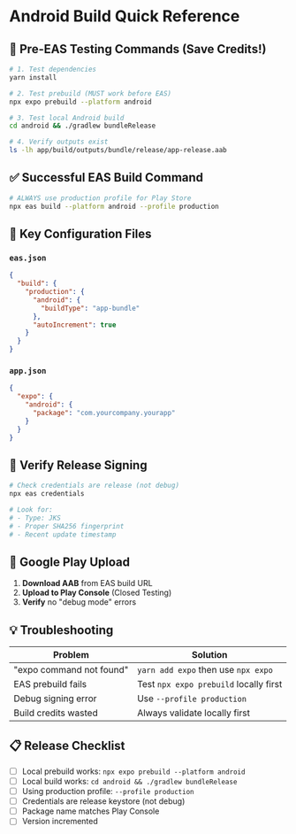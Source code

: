 <!-- ARCHIVED - DO NOT USE - Moved to archive September 10, 2025 -->
<!-- This file is historical documentation only. See main docs/ folder for current information -->

# Android Build Quick Reference

## 🚀 Pre-EAS Testing Commands (Save Credits!)

```bash
# 1. Test dependencies
yarn install

# 2. Test prebuild (MUST work before EAS)
npx expo prebuild --platform android

# 3. Test local Android build
cd android && ./gradlew bundleRelease

# 4. Verify outputs exist
ls -lh app/build/outputs/bundle/release/app-release.aab
```

## ✅ Successful EAS Build Command

```bash
# ALWAYS use production profile for Play Store
npx eas build --platform android --profile production
```

## 🔧 Key Configuration Files

### `eas.json`
```json
{
  "build": {
    "production": {
      "android": {
        "buildType": "app-bundle"
      },
      "autoIncrement": true
    }
  }
}
```

### `app.json`
```json
{
  "expo": {
    "android": {
      "package": "com.yourcompany.yourapp"
    }
  }
}
```

## 🔑 Verify Release Signing

```bash
# Check credentials are release (not debug)
npx eas credentials

# Look for:
# - Type: JKS
# - Proper SHA256 fingerprint
# - Recent update timestamp
```

## 📱 Google Play Upload

1. **Download AAB** from EAS build URL
2. **Upload to Play Console** (Closed Testing)
3. **Verify** no "debug mode" errors

## 💡 Troubleshooting

| Problem | Solution |
|---------|----------|
| "expo command not found" | `yarn add expo` then use `npx expo` |
| EAS prebuild fails | Test `npx expo prebuild` locally first |
| Debug signing error | Use `--profile production` |
| Build credits wasted | Always validate locally first |

## 📋 Release Checklist

- [ ] Local prebuild works: `npx expo prebuild --platform android`
- [ ] Local build works: `cd android && ./gradlew bundleRelease`
- [ ] Using production profile: `--profile production`
- [ ] Credentials are release keystore (not debug)
- [ ] Package name matches Play Console
- [ ] Version incremented
